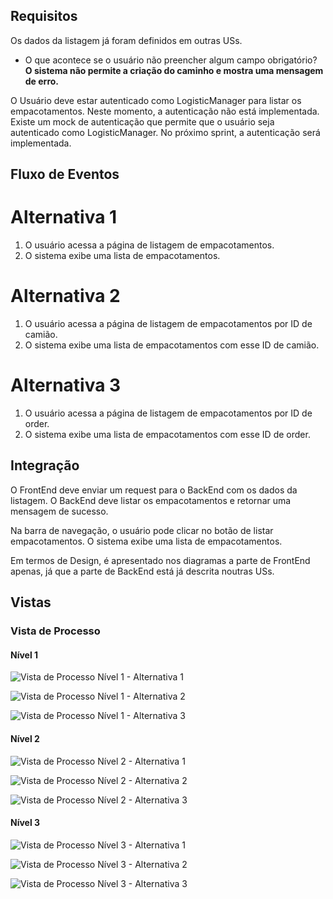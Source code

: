 
## Requisitos
Os dados da listagem já foram definidos em outras USs. 

- O que acontece se o usuário não preencher algum campo obrigatório? **O sistema não permite a criação do caminho e mostra uma mensagem de erro.**

O Usuário deve estar autenticado como LogisticManager para listar os empacotamentos. Neste momento, a autenticação não está implementada. Existe um mock de autenticação que permite que o usuário seja autenticado como LogisticManager. No próximo sprint, a autenticação será implementada.

## Fluxo de Eventos
# Alternativa 1
1. O usuário acessa a página de listagem de empacotamentos. 
2. O sistema exibe uma lista de empacotamentos.

# Alternativa 2
1. O usuário acessa a página de listagem de empacotamentos por ID de camião.
2. O sistema exibe uma lista de empacotamentos com esse ID de camião.

# Alternativa 3
1. O usuário acessa a página de listagem de empacotamentos por ID de order.
2. O sistema exibe uma lista de empacotamentos com esse ID de order.


## Integração
O FrontEnd deve enviar um request para o BackEnd com os dados da listagem.
O BackEnd deve listar os empacotamentos e retornar uma mensagem de sucesso.

Na barra de navegação, o usuário pode clicar no botão de listar empacotamentos. O sistema exibe uma lista de empacotamentos. 

Em termos de Design, é apresentado nos diagramas a parte de FrontEnd apenas, já que a parte de BackEnd está já descrita noutras USs.

## Vistas

### Vista de Processo

#### Nível 1

![Vista de Processo Nível 1 - Alternativa 1](N1_VP_alt1.svg)

![Vista de Processo Nível 1 - Alternativa 2](N1_VP_alt2.svg)

![Vista de Processo Nível 1 - Alternativa 3](N1_VP_alt3.svg)


#### Nível 2

![Vista de Processo Nível 2 - Alternativa 1](N2_VP_alt1.svg)

![Vista de Processo Nível 2 - Alternativa 2](N2_VP_alt2.svg)

![Vista de Processo Nível 2 - Alternativa 3](N2_VP_alt3.svg)


#### Nível 3

![Vista de Processo Nível 3 - Alternativa 1](N3_VP_alt1.svg)

![Vista de Processo Nível 3 - Alternativa 2](N3_VP_alt2.svg)

![Vista de Processo Nível 3 - Alternativa 3](N3_VP_alt3.svg)